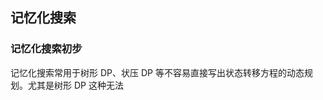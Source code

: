 ## 记忆化搜索

### 记忆化搜索初步

记忆化搜索常用于树形 DP、状压 DP 等不容易直接写出状态转移方程的动态规划。尤其是树形 DP 这种无法
<!--stackedit_data:
eyJoaXN0b3J5IjpbNzkxMjIzNzgyLC0yNjY2MTMyNTMsMTU4NT
c2Mzg5LC0xODcxMTcxNTc5XX0=
-->
